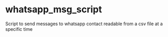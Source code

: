 # whatsapp_msg_script
Script to send messages to whatsapp contact readable from a csv file at a specific time
